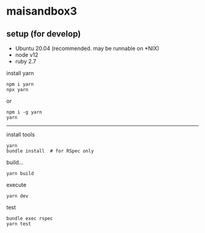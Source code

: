 # maisandbox3

## setup (for develop)

- Ubuntu 20.04 (recommended. may be runnable on *NIX)
- node v12
- ruby 2.7

install yarn

```
npm i yarn
npx yarn
```

or

```
npm i -g yarn
yarn
```

- - -

install tools

```
yarn
bundle install  # for RSpec only
```

build...

```
yarn build
```

execute

```
yarn dev
```

test

```
bundle exec rspec
yarn test
```
